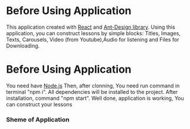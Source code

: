 

# Before Using Application 
This application created with [React](https://ru.reactjs.org/) and [Ant-Design library](https://ant.design/).
Using this application, you can construct lessons by simple blocks: Titles, Images, Texts, Carousels, Video (from Youtube),Audio for listening and Files for Downloading.

# Before Using Application 
You need have [Node.js](https://nodejs.org/en/)
Then, after clonning, You need run command in terminal "npm i". All dependencies will be installed to the project.
After installation, command "npm start".
Well done, application is working, You can construct your lessons
### Sheme of Application 

